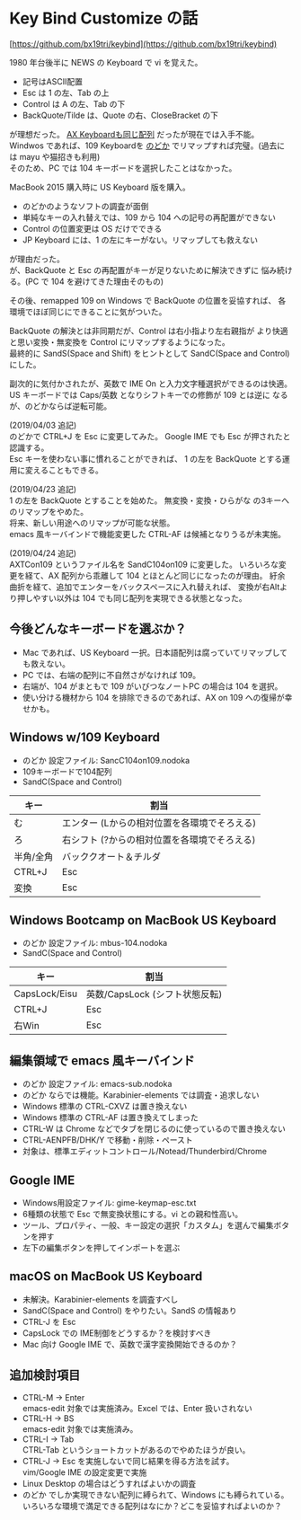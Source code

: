 # Key Bind Customize の話

[https://github.com/bx19tri/keybind](https://github.com/bx19tri/keybind)

1980 年台後半に NEWS の Keyboard で vi を覚えた。

* 記号はASCII配置
* Esc は 1 の左、Tab の上
* Control は A の左、Tab の下
* BackQuote/Tilde は、Quote の右、CloseBracket の下

が理想だった。
[AX Keyboardも同じ配列](https://upload.wikimedia.org/wikipedia/commons/d/d7/KB_Japanese_AX_keyboard.svg)
だったが現在では入手不能。  
Windwos であれば、109 Keyboardを
[のどか](https://appletllc.com/web/nodoka.htm)
でリマップすれば完璧。(過去には mayu や猫招きも利用)  
そのため、PC では 104 キーボードを選択したことはなかった。

MacBook 2015 購入時に US Keyboard 版を購入。

* のどかのようなソフトの調査が面倒
* 単純なキーの入れ替えでは、109 から 104 への記号の再配置ができない
* Control の位置変更は OS だけでできる
* JP Keyboard には、1 の左にキーがない。リマップしても救えない

が理由だった。  
が、BackQuote と Esc の再配置がキーが足りないために解決できずに
悩み続ける。(PC で 104 を避けてきた理由そのもの)

その後、remapped 109 on Windows で BackQuote の位置を妥協すれば、
各環境でほぼ同じにできることに気がついた。

BackQuote の解決とは非同期だが、Control は右小指より左右親指が
より快適と思い変換・無変換を Control にリマップするようになった。  
最終的に SandS(Space and Shift) をヒントとして
SandC(Space and Control) にした。 

副次的に気付かされたが、英数で IME On と入力文字種選択ができるのは快適。
US キーボードでは Caps/英数 となりシフトキーでの修飾が 109 とは逆に
なるが、のどかならば逆転可能。

(2019/04/03 追記)  
のどかで CTRL+J を Esc に変更してみた。
Google IME でも Esc が押されたと認識する。  
Esc キーを使わない事に慣れることができれば、
1 の左を BackQuote とする運用に変えることもできる。

(2019/04/23 追記)    
1 の左を BackQuote とすることを始めた。
無変換・変換・ひらがな の3キーへのリマップをやめた。  
将来、新しい用途へのリマップが可能な状態。  
emacs 風キーバインドで機能変更した CTRL-AF は候補となりうるが未実施。

(2019/04/24 追記)    
AXTCon109 というファイル名を SandC104on109 に変更した。
いろいろな変更を経て、AX 配列から乖離して 104 とほとんど同じになったのが理由。
紆余曲折を経て、追加でエンターをバックスペースに入れ替えれば、
変換が右Altより押しやすい以外は 104 でも同じ配列を実現できる状態となった。

## 今後どんなキーボードを選ぶか？

* Mac であれば、US Keyboard 一択。日本語配列は腐っていてリマップしても救えない。
* PC では、右端の配列に不自然さがなければ 109。
* 右端が、104 がまともで 109 がいびつなノートPC の場合は 104 を選択。
* 使い分ける機材から 104 を排除できるのであれば、AX on 109 への復帰が幸せかも。

## Windows w/109 Keyboard

* のどか 設定ファイル: SancC104on109.nodoka
* 109キーボードで104配列
* SandC(Space and Control)

| キー      | 割当                                         |
|-----------|----------------------------------------------|
| む　　    | エンター (Lからの相対位置を各環境でそろえる) |
| ろ　　    | 右シフト (?からの相対位置を各環境でそろえる) |
| 半角/全角 | バッククオート＆チルダ                       |
| CTRL+J    | Esc                                          |
| 変換      | Esc                                          |

## Windows Bootcamp on MacBook US Keyboard

* のどか 設定ファイル: mbus-104.nodoka
* SandC(Space and Control)

| キー          | 割当                                     |
|---------------|------------------------------------------|
| CapsLock/Eisu | 英数/CapsLock (シフト状態反転)           |
| CTRL+J        | Esc                                      | 
| 右Win         | Esc                                      | 

## 編集領域で emacs 風キーバインド

* のどか 設定ファイル: emacs-sub.nodoka
* のどか ならでは機能。Karabinier-elements では調査・追求しない
* Windows 標準の CTRL-CXVZ は置き換えない
* Windows 標準の CTRL-AF は置き換えてしまった
* CTRL-W は Chrome などでタブを閉じるのに使っているので置き換えない
* CTRL-AENPFB/DHK/Y で移動・削除・ペースト
* 対象は、標準エディットコントロール/Notead/Thunderbird/Chrome

## Google IME

* Windows用設定ファイル: gime-keymap-esc.txt
* 6種類の状態で Esc で無変換状態にする。vi との親和性高い。
* ツール、プロパティ、一般、キー設定の選択「カスタム」を選んで編集ボタンを押す
* 左下の編集ボタンを押してインポートを選ぶ

## macOS on MacBook US Keyboard

* 未解決。Karabinier-elements を調査すべし
* SandC(Space and Control) をやりたい。SandS の情報あり
* CTRL-J を Esc
* CapsLock での IME制御をどうするか？を検討すべき
* Mac 向け Google IME で、英数で漢字変換開始できるのか？

## 追加検討項目
* CTRL-M → Enter   
  emacs-edit 対象では実施済み。Excel では、Enter 扱いされない
* CTRL-H → BS  
  emacs-edit 対象では実施済み。 
* CTRL-I → Tab   
  CTRL-Tab というショートカットがあるのでやめたほうが良い。
* CTRL-J → Esc を実施しないで同じ結果を得る方法を試す。  
  vim/Google IME の設定変更で実施
* Linux Desktop の場合はどうすればよいかの調査
* のどか でしか実現できない配列に縛られて、Windows にも縛られている。  
  いろいろな環境で満足できる配列はなにか？どこを妥協すればよいのか？
